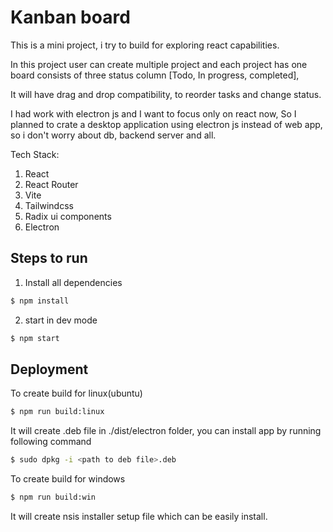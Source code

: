 # Kanban board

This is a mini project, i try to build for exploring react capabilities.

In this project user can create multiple project and each project has one board consists of three status column [Todo, In progress, completed],

It will have drag and drop compatibility, to reorder tasks and change status.

I had work with electron js and I want to focus only on react now, So I planned to crate a desktop application using electron js instead of web app, so i don't worry about db, backend server and all.

Tech Stack:

1. React
2. React Router
3. Vite
4. Tailwindcss
5. Radix ui components
6. Electron

## Steps to run

1. Install all dependencies

```bash
$ npm install
```

2. start in dev mode

```bash
$ npm start
```

## Deployment

To create build for linux(ubuntu)

```bash
$ npm run build:linux
```

It will create .deb file in ./dist/electron folder, you can install app by running following command

```bash
$ sudo dpkg -i <path to deb file>.deb
```

To create build for windows

```bash
$ npm run build:win
```

It will create nsis installer setup file which can be easily install.
